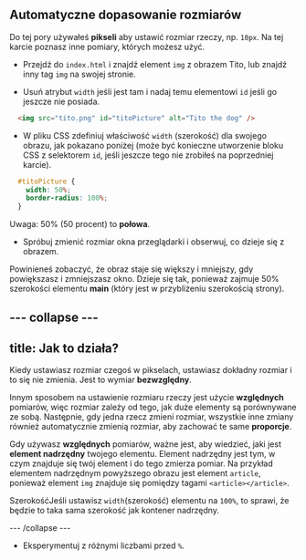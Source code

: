 ## Automatyczne dopasowanie rozmiarów

Do tej pory używałeś **pikseli** aby ustawić rozmiar rzeczy, np. `10px`. Na tej karcie poznasz inne pomiary, których możesz użyć.

+ Przejdź do `index.html` i znajdź element `img` z obrazem Tito, lub znajdź inny tag `img` na swojej stronie.

+ Usuń atrybut `width` jeśli jest tam i nadaj temu elementowi `id` jeśli go jeszcze nie posiada.

```html
  <img src="tito.png" id="titoPicture" alt="Tito the dog" />
```

+ W pliku CSS zdefiniuj właściwość `width` (szerokość) dla swojego obrazu, jak pokazano poniżej (może być konieczne utworzenie bloku CSS z selektorem `id`, jeśli jeszcze tego nie zrobiłeś na poprzedniej karcie).

```css
  #titoPicture {
    width: 50%;
    border-radius: 100%;
  }
```

Uwaga: 50% (50 procent) to **połowa**.

+ Spróbuj zmienić rozmiar okna przeglądarki i obserwuj, co dzieje się z obrazem.

Powinieneś zobaczyć, że obraz staje się większy i mniejszy, gdy powiększasz i zmniejszasz okno. Dzieje się tak, ponieważ zajmuje 50% szerokości elementu **main** (który jest w przybliżeniu szerokością strony).

--- collapse ---
---
title: Jak to działa?
---

Kiedy ustawiasz rozmiar czegoś w pikselach, ustawiasz dokładny rozmiar i to się nie zmienia. Jest to wymiar **bezwzględny**.

Innym sposobem na ustawienie rozmiaru rzeczy jest użycie **względnych** pomiarów, więc rozmiar zależy od tego, jak duże elementy są porównywane ze sobą. Następnie, gdy jedna rzecz zmieni rozmiar, wszystkie inne zmiany również automatycznie zmienią rozmiar, aby zachować te same **proporcje**.

Gdy używasz **względnych** pomiarów, ważne jest, aby wiedzieć, jaki jest **element nadrzędny** twojego elementu. Element nadrzędny jest tym, w czym znajduje się twój element i do tego zmierza pomiar. Na przykład elementem nadrzędnym powyższego obrazu jest element `article`, ponieważ element `img` znajduje się pomiędzy tagami `<article></article>`.

SzerokośćJeśli ustawisz `width`(szerokość) elementu na `100%`, to sprawi, że będzie to taka sama szerokość jak kontener nadrzędny.

--- /collapse ---

+ Eksperymentuj z różnymi liczbami przed `%`.